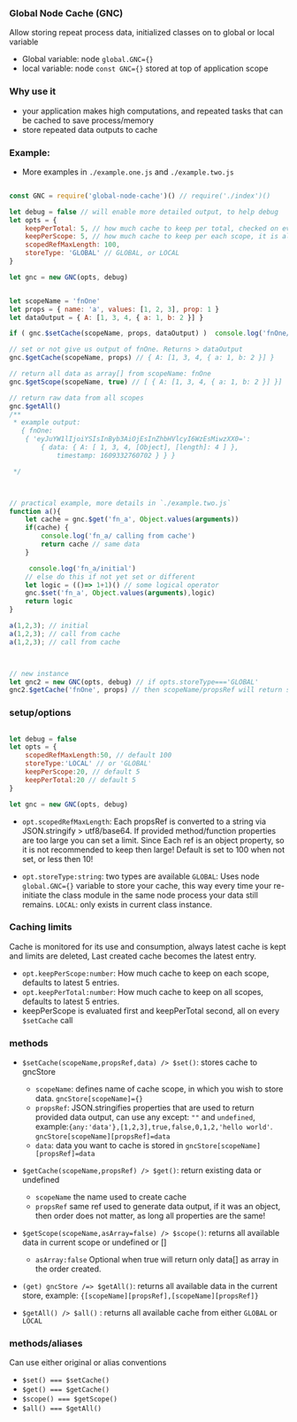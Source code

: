 ### Global Node Cache (GNC)
Allow storing repeat process data, initialized classes on to global or local variable

- Global variable: node `global.GNC={}`
- local variable: node `const GNC={}` stored at top of application scope

### Why use it

- your application makes high computations, and repeated tasks that can be cached to save process/memory
- store repeated data outputs to cache


### Example:

- More examples in `./example.one.js` and `./example.two.js`

```js

const GNC = require('global-node-cache')() // require('./index')()

let debug = false // will enable more detailed output, to help debug
let opts = {
    keepPerTotal: 5, // how much cache to keep per total, checked on every $setCache call
    keepPerScope: 5, // how much cache to keep per each scope, it is also evaluate first and before keepPerTotal
    scopedRefMaxLength: 100,
    storeType: 'GLOBAL' // GLOBAL, or LOCAL
}

let gnc = new GNC(opts, debug)


let scopeName = 'fnOne'
let props = { name: 'a', values: [1, 2, 3], prop: 1 }
let dataOutput = { A: [1, 3, 4, { a: 1, b: 2 }] }

if ( gnc.$setCache(scopeName, props, dataOutput) )  console.log('fnOne/setCache set')

// set or not give us output of fnOne. Returns > dataOutput
gnc.$getCache(scopeName, props) // { A: [1, 3, 4, { a: 1, b: 2 }] }

// return all data as array[] from scopeName: fnOne
gnc.$getScope(scopeName, true) // [ { A: [1, 3, 4, { a: 1, b: 2 }] }]

// return raw data from all scopes
gnc.$getAll()
/**
 * example output:
   { fnOne:
    { 'eyJuYW1lIjoiYSIsInByb3AiOjEsInZhbHVlcyI6WzEsMiwzXX0=':
        { data: { A: [ 1, 3, 4, [Object], [length]: 4 ] },
            timestamp: 1609332760702 } } } 

 */



// practical example, more details in `./example.two.js`
function a(){
    let cache = gnc.$get('fn_a', Object.values(arguments)) 
    if(cache) {
        console.log('fn_a/ calling from cache')       
        return cache // same data
    }

     console.log('fn_a/initial')
    // else do this if not yet set or different
    let logic = (()=> 1+1)() // some logical operator
    gnc.$set('fn_a', Object.values(arguments),logic)
    return logic 
}

a(1,2,3); // initial
a(1,2,3); // call from cache
a(1,2,3); // call from cache



// new instance 
let gnc2 = new GNC(opts, debug) // if opts.storeType==='GLOBAL'
gnc2.$getCache('fnOne', props) // then scopeName/propsRef will return same cache


```



### setup/options

```js

let debug = false
let opts = {
    scopedRefMaxLength:50, // default 100
    storeType:'LOCAL' // or 'GLOBAL'
    keepPerScope:20, // default 5
    keepPerTotal:20 // default 5
}

let gnc = new GNC(opts, debug)

```

- `opt.scopedRefMaxLength`: Each propsRef is converted to a string via JSON.stringify > utf8/base64. If provided method/function properties are too large you can set a limit. Since Each ref is an object property, so it is not recommended to keep then large! Default is set to 100 when not set, or less then 10!

- `opt.storeType:string`: two types are available `GLOBAL`: Uses node `global.GNC={}` variable to store your cache, this way every time your re-initiate the class module in the same node process your data still remains. `LOCAL`: only exists in current class instance.


### Caching limits
Cache is monitored for its use and consumption, always latest cache is kept and limits are deleted, Last created cache becomes the latest entry.
- `opt.keepPerScope:number`: How much cache to keep on each scope, defaults to latest 5 entries.
- `opt.keepPerTotal:number`: How much cache to keep on all scopes, defaults to latest 5 entries.
- keepPerScope is evaluated first and keepPerTotal second, all on every `$setCache` call


### methods

- `$setCache(scopeName,propsRef,data) /> $set()`: stores cache to gncStore
    * `scopeName`: defines name of cache scope, in which you wish to store data. `gncStore[scopeName]={}`
    * `propsRef`:  JSON.stringifies properties that are used to return provided data output, can use any except: `""` and `undefined`, example:`{any:'data'},[1,2,3],true,false,0,1,2,'hello world'`.  `gncStore[scopeName][propsRef]=data`
    * `data`: data you want to cache is stored in `gncStore[scopeName][propsRef]=data`

- `$getCache(scopeName,propsRef) /> $get()`: return existing data or undefined
    * `scopeName` the name used to create cache
    * `propsRef` same ref used to generate data output, if it was an object, then order does not matter, as long all properties are the same!

- `$getScope(scopeName,asArray=false) /> $scope()`: returns all available data in current scope or undefined or []
    * `asArray:false` Optional when true will return only data[] as array in the order created.

- `(get) gncStore /=> $getAll()`: returns all available data in the current store, example: `{[scopeName][propsRef],[scopeName][propsRef]}`

- `$getAll() /> $all()` : returns all available cache   from either `GLOBAL` or `LOCAL`


### methods/aliases
Can use either original or alias conventions 

-  `$set() === $setCache()`
-  `$get() === $getCache()`
-  `$scope() === $getScope()`
-  `$all() === $getAll()`